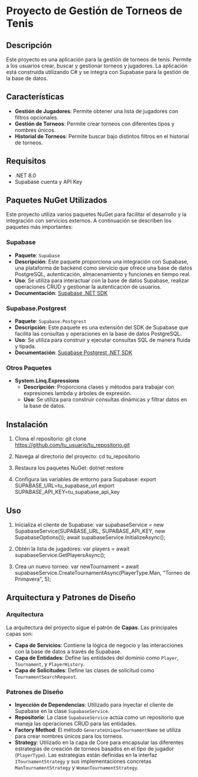 # Proyecto de Gestión de Torneos de Tenis

## Descripción

Este proyecto es una aplicación para la gestión de torneos de tenis. Permite a los usuarios crear, buscar y gestionar torneos y jugadores. La aplicación está construida utilizando C# y se integra con Supabase para la gestión de la base de datos.

## Características

- **Gestión de Jugadores**: Permite obtener una lista de jugadores con filtros opcionales.
- **Gestión de Torneos**: Permite crear torneos con diferentes tipos y nombres únicos.
- **Historial de Torneos**: Permite buscar bajo distintos filtros en el historial de torneos.

## Requisitos

- .NET 8.0 
- Supabase cuenta y API Key

## Paquetes NuGet Utilizados

Este proyecto utiliza varios paquetes NuGet para facilitar el desarrollo y la integración con servicios externos. A continuación se describen los paquetes más importantes:

### Supabase

- **Paquete**: `Supabase`
- **Descripción**: Este paquete proporciona una integración con Supabase, una plataforma de backend como servicio que ofrece una base de datos PostgreSQL, autenticación, almacenamiento y funciones en tiempo real.
- **Uso**: Se utiliza para interactuar con la base de datos Supabase, realizar operaciones CRUD y gestionar la autenticación de usuarios.
- **Documentación**: [Supabase .NET SDK](https://github.com/supabase-community/supabase-csharp)

### Supabase.Postgrest

- **Paquete**: `Supabase.Postgrest`
- **Descripción**: Este paquete es una extensión del SDK de Supabase que facilita las consultas y operaciones en la base de datos PostgreSQL.
- **Uso**: Se utiliza para construir y ejecutar consultas SQL de manera fluida y tipada.
- **Documentación**: [Supabase Postgrest .NET SDK](https://github.com/supabase-community/supabase-csharp)

### Otros Paquetes

- **System.Linq.Expressions**
  - **Descripción**: Proporciona clases y métodos para trabajar con expresiones lambda y árboles de expresión.
  - **Uso**: Se utiliza para construir consultas dinámicas y filtrar datos en la base de datos.

## Instalación

1. Clona el repositorio:
    git clone https://github.com/tu_usuario/tu_repositorio.git

2. Navega al directorio del proyecto:
    cd tu_repositorio

3. Restaura los paquetes NuGet:
    dotnet restore

4. Configura las variables de entorno para Supabase:
export SUPABASE_URL=tu_supabase_url
export SUPABASE_API_KEY=tu_supabase_api_key
    


## Uso

1. Inicializa el cliente de Supabase:
    var supabaseService = new SupabaseService(SUPABASE_URL, SUPABASE_API_KEY, new SupabaseOptions());
    await supabaseService.InitializeAsync();

2. Obtén la lista de jugadores:
    var players = await supabaseService.GetPlayersAsync();

3. Crea un nuevo torneo:
    var newTournament = await supabaseService.CreateTournamentAsync(PlayerType.Man, "Torneo de Primavera", 5);


## Arquitectura y Patrones de Diseño

### Arquitectura

La arquitectura del proyecto sigue el patrón de **Capas**. Las principales capas son:

- **Capa de Servicios**: Contiene la lógica de negocio y las interacciones con la base de datos a través de Supabase.
- **Capa de Entidades**: Define las entidades del dominio como `Player`, `Tournament`, y `PlayerHistory`.
- **Capa de Solicitudes**: Define las clases de solicitud como `TournamentSearchRequest`.

### Patrones de Diseño

- **Inyección de Dependencias**: Utilizado para inyectar el cliente de Supabase en la clase `SupabaseService`.
- **Repositorio**: La clase `SupabaseService` actúa como un repositorio que maneja las operaciones CRUD para las entidades.
- **Factory Method**: El método `GenerateUniqueTournamentName` se utiliza para crear nombres únicos para los torneos.
- **Strategy**: Utilizado en la capa de Core para encapsular las diferentes estrategias de creación de torneos basados en el tipo de jugador (`PlayerType`). Las estrategias están definidas en la interfaz `ITournamentStrategy` y sus implementaciones concretas `ManTournamentStrategy` y `WomanTournamentStrategy`.



